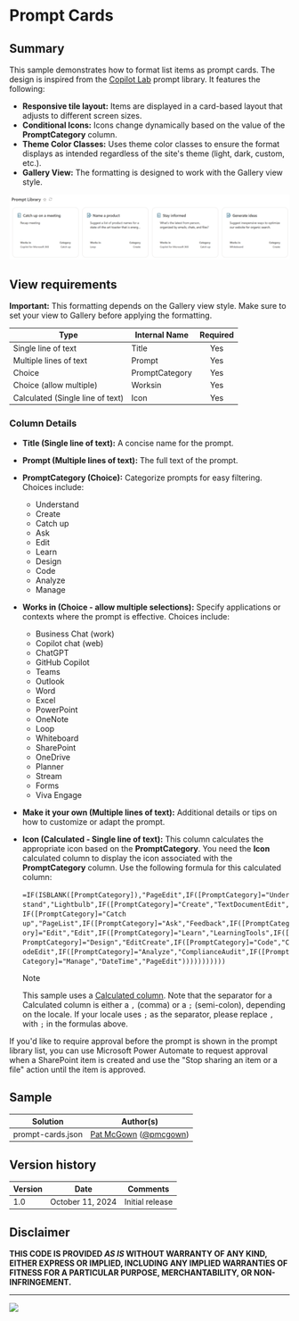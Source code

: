 # Prompt Cards

## Summary
This sample demonstrates how to format list items as prompt cards. The design is inspired from the [Copilot Lab](https://copilot.cloud.microsoft/prompts/all) prompt library. It features the following:
- **Responsive tile layout:** Items are displayed in a card-based layout that adjusts to different screen sizes.
- **Conditional Icons:** Icons change dynamically based on the value of the **PromptCategory** column.
- **Theme Color Classes:** Uses theme color classes to ensure the format displays as intended regardless of the site's theme (light, dark, custom, etc.).
- **Gallery View:** The formatting is designed to work with the Gallery view style.

![Screenshot of the prompt cards list view formatting.](./assets/screenshot.png)


## View requirements

**Important:** This formatting depends on the Gallery view style. Make sure to set your view to Gallery before applying the formatting.

|Type|Internal Name|Required|
|---|---|:---:|
|Single line of text|Title|Yes|
|Multiple lines of text|Prompt|Yes|
|Choice|PromptCategory|Yes|
|Choice (allow multiple)|Worksin|Yes|
|Calculated (Single line of text)|Icon|Yes|

### Column Details

- **Title (Single line of text):** A concise name for the prompt.
- **Prompt (Multiple lines of text):** The full text of the prompt.
- **PromptCategory (Choice):** Categorize prompts for easy filtering. Choices include:
  - Understand
  - Create
  - Catch up
  - Ask
  - Edit
  - Learn
  - Design
  - Code
  - Analyze
  - Manage
- **Works in (Choice - allow multiple selections):** Specify applications or contexts where the prompt is effective. Choices include:
  - Business Chat (work)
  - Copilot chat (web)
  - ChatGPT
  - GitHub Copilot
  - Teams
  - Outlook
  - Word
  - Excel
  - PowerPoint
  - OneNote
  - Loop
  - Whiteboard
  - SharePoint
  - OneDrive
  - Planner
  - Stream
  - Forms
  - Viva Engage
- **Make it your own (Multiple lines of text):** Additional details or tips on how to customize or adapt the prompt.
- **Icon (Calculated - Single line of text):** This column calculates the appropriate icon based on the **PromptCategory**.
  You need the **Icon** calculated column to display the icon associated with the **PromptCategory** column. Use the following formula for this calculated column:

  `
  =IF(ISBLANK([PromptCategory]),"PageEdit",IF([PromptCategory]="Understand","Lightbulb",IF([PromptCategory]="Create","TextDocumentEdit",IF([PromptCategory]="Catch up","PageList",IF([PromptCategory]="Ask","Feedback",IF([PromptCategory]="Edit","Edit",IF([PromptCategory]="Learn","LearningTools",IF([PromptCategory]="Design","EditCreate",IF([PromptCategory]="Code","CodeEdit",IF([PromptCategory]="Analyze","ComplianceAudit",IF([PromptCategory]="Manage","DateTime","PageEdit")))))))))))
  `

  > [!NOTE]  
  > This sample uses a [Calculated column](https://learn.microsoft.com/previous-versions/office/developer/sharepoint-2010/bb862071(v=office.14)). Note that the separator for a Calculated column is either a `,` (comma) or a `;` (semi-colon), depending on the locale. If your locale uses `;` as the separator, please replace `,` with `;` in the formulas above.

If you'd like to require approval before the prompt is shown in the prompt library list, you can use Microsoft Power Automate to request approval when a SharePoint item is created and use the "Stop sharing an item or a file" action until the item is approved.

## Sample

Solution|Author(s)
--------|---------
prompt-cards.json | [Pat McGown](https://github.com/pmcgown) ([@pmcgown](https://x.com/pmcgown))

## Version history

Version|Date|Comments
-------|----|--------
1.0|October 11, 2024 |Initial release

## Disclaimer
**THIS CODE IS PROVIDED *AS IS* WITHOUT WARRANTY OF ANY KIND, EITHER EXPRESS OR IMPLIED, INCLUDING ANY IMPLIED WARRANTIES OF FITNESS FOR A PARTICULAR PURPOSE, MERCHANTABILITY, OR NON-INFRINGEMENT.**

---

<img src="https://pnptelemetry.azurewebsites.net/list-formatting/view-samples/prompt-cards" />
